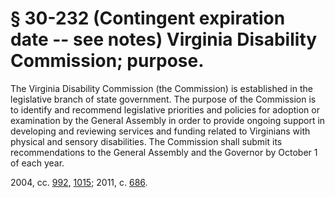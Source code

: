 # § 30-232 (Contingent expiration date -- see notes) Virginia Disability Commission; purpose.

<p>The Virginia Disability Commission (the Commission) is established in the legislative branch of state government. The purpose of the Commission is to identify and recommend legislative priorities and policies for adoption or examination by the General Assembly in order to provide ongoing support in developing and reviewing services and funding related to Virginians with physical and sensory disabilities. The Commission shall submit its recommendations to the General Assembly and the Governor by October 1 of each year.</p><p>2004, cc. <a href='http://lis.virginia.gov/cgi-bin/legp604.exe?041+ful+CHAP0992'>992</a>, <a href='http://lis.virginia.gov/cgi-bin/legp604.exe?041+ful+CHAP1015'>1015</a>; 2011, c. <a href='http://lis.virginia.gov/cgi-bin/legp604.exe?111+ful+CHAP0686'>686</a>.</p>